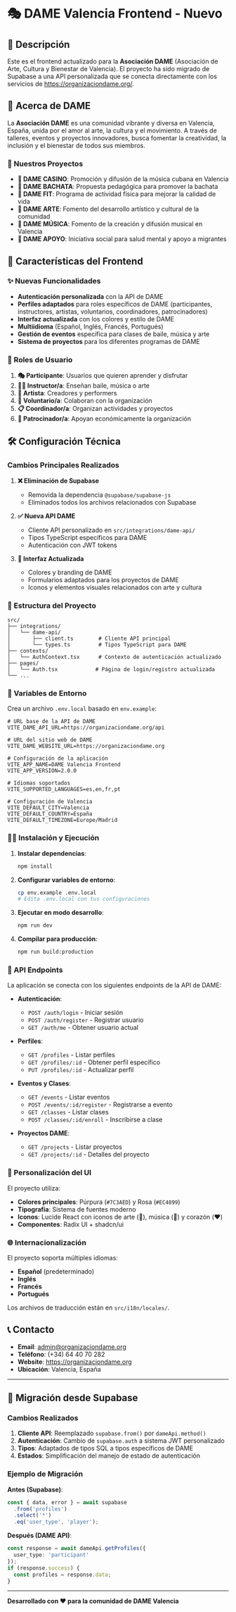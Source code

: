 # 🎭 DAME Valencia Frontend - Nuevo

## 📝 Descripción

Este es el frontend actualizado para la **Asociación DAME** (Asociación de Arte, Cultura y Bienestar de Valencia). El proyecto ha sido migrado de Supabase a una API personalizada que se conecta directamente con los servicios de https://organizaciondame.org/.

## 🎨 Acerca de DAME

La **Asociación DAME** es una comunidad vibrante y diversa en Valencia, España, unida por el amor al arte, la cultura y el movimiento. A través de talleres, eventos y proyectos innovadores, busca fomentar la creatividad, la inclusión y el bienestar de todos sus miembros.

### 🌟 Nuestros Proyectos

- **🎺 DAME CASINO**: Promoción y difusión de la música cubana en Valencia
- **💃 DAME BACHATA**: Propuesta pedagógica para promover la bachata
- **💪 DAME FIT**: Programa de actividad física para mejorar la calidad de vida
- **🎨 DAME ARTE**: Fomento del desarrollo artístico y cultural de la comunidad
- **🎵 DAME MÚSICA**: Fomento de la creación y difusión musical en Valencia
- **🤝 DAME APOYO**: Iniciativa social para salud mental y apoyo a migrantes

## 🚀 Características del Frontend

### ✨ Nuevas Funcionalidades

- **Autenticación personalizada** con la API de DAME
- **Perfiles adaptados** para roles específicos de DAME (participantes, instructores, artistas, voluntarios, coordinadores, patrocinadores)
- **Interfaz actualizada** con los colores y estilo de DAME
- **Multiidioma** (Español, Inglés, Francés, Portugués)
- **Gestión de eventos** específica para clases de baile, música y arte
- **Sistema de proyectos** para los diferentes programas de DAME

### 🎯 Roles de Usuario

1. **🎭 Participante**: Usuarios que quieren aprender y disfrutar
2. **👨‍🏫 Instructor/a**: Enseñan baile, música o arte
3. **🎨 Artista**: Creadores y performers
4. **🤝 Voluntario/a**: Colaboran con la organización
5. **📋 Coordinador/a**: Organizan actividades y proyectos
6. **💼 Patrocinador/a**: Apoyan económicamente la organización

## 🛠️ Configuración Técnica

### Cambios Principales Realizados

1. **❌ Eliminación de Supabase**
   - Removida la dependencia `@supabase/supabase-js`
   - Eliminados todos los archivos relacionados con Supabase

2. **✅ Nueva API DAME**
   - Cliente API personalizado en `src/integrations/dame-api/`
   - Tipos TypeScript específicos para DAME
   - Autenticación con JWT tokens

3. **🎨 Interfaz Actualizada**
   - Colores y branding de DAME
   - Formularios adaptados para los proyectos de DAME
   - Iconos y elementos visuales relacionados con arte y cultura

### 📂 Estructura del Proyecto

```
src/
├── integrations/
│   └── dame-api/
│       ├── client.ts        # Cliente API principal
│       └── types.ts         # Tipos TypeScript para DAME
├── contexts/
│   └── AuthContext.tsx      # Contexto de autenticación actualizado
├── pages/
│   └── Auth.tsx            # Página de login/registro actualizada
└── ...
```

### 🔧 Variables de Entorno

Crea un archivo `.env.local` basado en `env.example`:

```env
# URL base de la API de DAME
VITE_DAME_API_URL=https://organizaciondame.org/api

# URL del sitio web de DAME
VITE_DAME_WEBSITE_URL=https://organizaciondame.org

# Configuración de la aplicación
VITE_APP_NAME=DAME Valencia Frontend
VITE_APP_VERSION=2.0.0

# Idiomas soportados
VITE_SUPPORTED_LANGUAGES=es,en,fr,pt

# Configuración de Valencia
VITE_DEFAULT_CITY=Valencia
VITE_DEFAULT_COUNTRY=España
VITE_DEFAULT_TIMEZONE=Europe/Madrid
```

### 🏃‍♂️ Instalación y Ejecución

1. **Instalar dependencias**:
   ```bash
   npm install
   ```

2. **Configurar variables de entorno**:
   ```bash
   cp env.example .env.local
   # Edita .env.local con tus configuraciones
   ```

3. **Ejecutar en modo desarrollo**:
   ```bash
   npm run dev
   ```

4. **Compilar para producción**:
   ```bash
   npm run build:production
   ```

### 📡 API Endpoints

La aplicación se conecta con los siguientes endpoints de la API de DAME:

- **Autenticación**:
  - `POST /auth/login` - Iniciar sesión
  - `POST /auth/register` - Registrar usuario
  - `GET /auth/me` - Obtener usuario actual

- **Perfiles**:
  - `GET /profiles` - Listar perfiles
  - `GET /profiles/:id` - Obtener perfil específico
  - `PUT /profiles/:id` - Actualizar perfil

- **Eventos y Clases**:
  - `GET /events` - Listar eventos
  - `POST /events/:id/register` - Registrarse a evento
  - `GET /classes` - Listar clases
  - `POST /classes/:id/enroll` - Inscribirse a clase

- **Proyectos DAME**:
  - `GET /projects` - Listar proyectos
  - `GET /projects/:id` - Detalles del proyecto

### 🎨 Personalización del UI

El proyecto utiliza:
- **Colores principales**: Púrpura (`#7C3AED`) y Rosa (`#EC4899`)
- **Tipografía**: Sistema de fuentes moderno
- **Iconos**: Lucide React con iconos de arte (🎨), música (🎵) y corazón (❤️)
- **Componentes**: Radix UI + shadcn/ui

### 🌐 Internacionalización

El proyecto soporta múltiples idiomas:
- **Español** (predeterminado)
- **Inglés**
- **Francés**
- **Portugués**

Los archivos de traducción están en `src/i18n/locales/`.

## 📞 Contacto

- **Email**: admin@organizaciondame.org
- **Teléfono**: (+34) 64 40 70 282
- **Website**: https://organizaciondame.org
- **Ubicación**: Valencia, España

---

## 🔄 Migración desde Supabase

### Cambios Realizados

1. **Cliente API**: Reemplazado `supabase.from()` por `dameApi.method()`
2. **Autenticación**: Cambio de `supabase.auth` a sistema JWT personalizado
3. **Tipos**: Adaptados de tipos SQL a tipos específicos de DAME
4. **Estados**: Simplificación del manejo de estado de autenticación

### Ejemplo de Migración

**Antes (Supabase)**:
```typescript
const { data, error } = await supabase
  .from('profiles')
  .select('*')
  .eq('user_type', 'player');
```

**Después (DAME API)**:
```typescript
const response = await dameApi.getProfiles({ 
  user_type: 'participant' 
});
if (response.success) {
  const profiles = response.data;
}
```

---

**Desarrollado con ❤️ para la comunidad de DAME Valencia**

